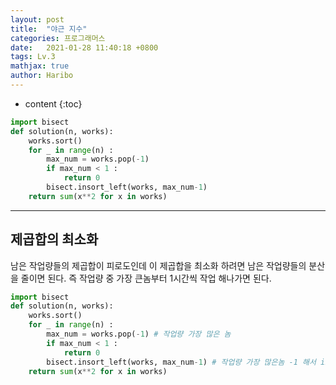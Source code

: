 ```yaml
---
layout: post
title:  "야근 지수"
categories: 프로그래머스
date:   2021-01-28 11:40:18 +0800
tags: Lv.3
mathjax: true
author: Haribo
---
```


* content
{:toc}
```python
import bisect
def solution(n, works):
    works.sort()
    for _ in range(n) :
        max_num = works.pop(-1)
        if max_num < 1 :
            return 0
        bisect.insort_left(works, max_num-1)
    return sum(x**2 for x in works)
```

---









## 제곱합의 최소화

남은 작업량들의 제곱합이 피로도인데 이 제곱합을 최소화 하려면 남은 작업량들의 분산을 줄이면 된다. 즉 작업량 중 가장 큰놈부터 1시간씩 작업 해나가면 된다. 

```python
import bisect
def solution(n, works):
    works.sort()
    for _ in range(n) :
        max_num = works.pop(-1) # 작업량 가장 많은 놈
        if max_num < 1 :
            return 0
        bisect.insort_left(works, max_num-1) # 작업량 가장 많은놈 -1 해서 insort
    return sum(x**2 for x in works)
```

